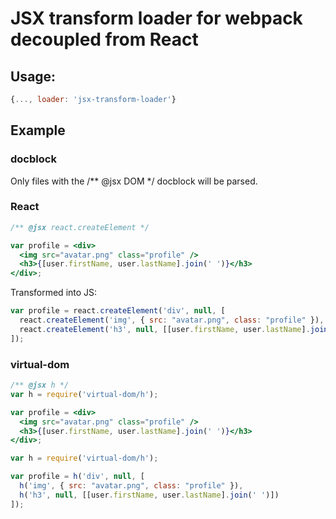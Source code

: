 # JSX transform loader for webpack decoupled from React

## Usage:

```js
{..., loader: 'jsx-transform-loader'}
```

## Example

### docblock

Only files with the /** @jsx DOM */ docblock will be parsed.

### React

```jsx
/** @jsx react.createElement */

var profile = <div>
  <img src="avatar.png" class="profile" />
  <h3>{[user.firstName, user.lastName].join(' ')}</h3>
</div>;
```

Transformed into JS:

```javascript
var profile = react.createElement('div', null, [
  react.createElement('img', { src: "avatar.png", class: "profile" }),
  react.createElement('h3', null, [[user.firstName, user.lastName].join(' ')])
]);
```

### virtual-dom

```jsx
/** @jsx h */
var h = require('virtual-dom/h');

var profile = <div>
  <img src="avatar.png" class="profile" />
  <h3>{[user.firstName, user.lastName].join(' ')}</h3>
</div>;
```

```javascript
var h = require('virtual-dom/h');

var profile = h('div', null, [
  h('img', { src: "avatar.png", class: "profile" }),
  h('h3', null, [[user.firstName, user.lastName].join(' ')])
]);
```

